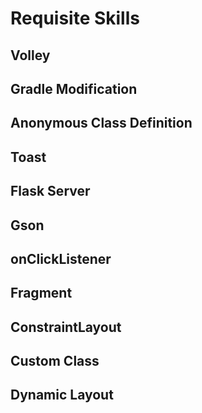 # Requisite Skills

## Volley
## Gradle Modification
## Anonymous Class Definition
## Toast
## Flask Server
## Gson	
## onClickListener
## Fragment
## ConstraintLayout
## Custom Class
## Dynamic Layout